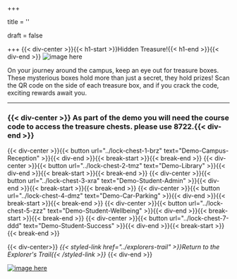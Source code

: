 +++

title = ''

draft = false

+++
{{< div-center >}}{{< h1-start >}}Hidden Treasure!{{< h1-end >}}{{< div-end >}}
![image here](../images/chest-3.png#center)

On your journey around the campus, keep an eye out for treasure boxes. These mysterious boxes hold more than just a secret, they hold prizes! Scan the QR code on the side of each treasure box, and if you crack the code, exciting rewards await you.
___
### {{< div-center >}} As part of the demo you will need the course code to access the treasure chests. please use 8722.{{< div-end >}}

{{< div-center >}}{{< button url="../lock-chest-1-brz" text="Demo-Campus-Reception" >}}{{< div-end >}}{{< break-start >}}{{< break-end >}}
{{< div-center >}}{{< button url="../lock-chest-2-tmz" text="Demo-Library" >}}{{< div-end >}}{{< break-start >}}{{< break-end >}}
{{< div-center >}}{{< button url="../lock-chest-3-xra" text="Demo-Student-Admin" >}}{{< div-end >}}{{< break-start >}}{{< break-end >}}
{{< div-center >}}{{< button url="../lock-chest-4-dmz" text="Demo-Car-Parking" >}}{{< div-end >}}{{< break-start >}}{{< break-end >}}
{{< div-center >}}{{< button url="../lock-chest-5-zzz" text="Demo-Student-Wellbeing" >}}{{< div-end >}}{{< break-start >}}{{< break-end >}}
{{< div-center >}}{{< button url="../lock-chest-7-ddd" text="Demo-Student-Success" >}}{{< div-end >}}{{< break-start >}}{{< break-end >}}

{{< div-center>}}
*{{< styled-link href="../explorers-trail" >}}Return to the Explorer's Trail{{< /styled-link >}}*
{{< div-end >}}

[![image here](../images/lost-icon.png#center)](../lost)